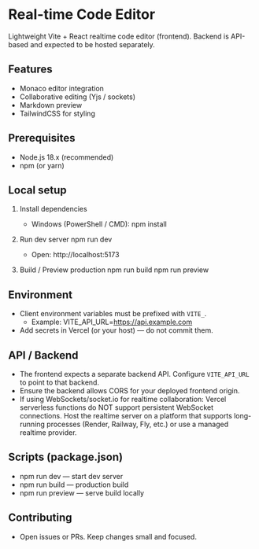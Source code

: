 # Real-time Code Editor

Lightweight Vite + React realtime code editor (frontend). Backend is API-based and expected to be hosted separately.

## Features
- Monaco editor integration
- Collaborative editing (Yjs / sockets)
- Markdown preview
- TailwindCSS for styling

## Prerequisites
- Node.js 18.x (recommended)
- npm (or yarn)

## Local setup
1. Install dependencies
   - Windows (PowerShell / CMD):
     npm install

2. Run dev server
   npm run dev
   - Open: http://localhost:5173

3. Build / Preview production
   npm run build
   npm run preview

## Environment
- Client environment variables must be prefixed with `VITE_`.
  - Example: VITE_API_URL=https://api.example.com
- Add secrets in Vercel (or your host) — do not commit them.

## API / Backend
- The frontend expects a separate backend API. Configure `VITE_API_URL` to point to that backend.
- Ensure the backend allows CORS for your deployed frontend origin.
- If using WebSockets/socket.io for realtime collaboration: Vercel serverless functions do NOT support persistent WebSocket connections. Host the realtime server on a platform that supports long-running processes (Render, Railway, Fly, etc.) or use a managed realtime provider.



## Scripts (package.json)
- npm run dev — start dev server
- npm run build — production build
- npm run preview — serve build locally

## Contributing
- Open issues or PRs. Keep changes small and focused.

